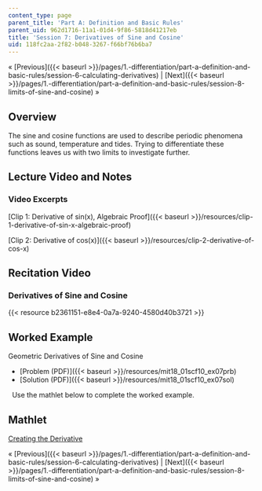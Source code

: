```yaml
---
content_type: page
parent_title: 'Part A: Definition and Basic Rules'
parent_uid: 962d1716-11a1-01d4-9f86-5818d41217eb
title: 'Session 7: Derivatives of Sine and Cosine'
uid: 118fc2aa-2f82-b048-3267-f66bf76b6ba7
---
```


« [Previous]({{< baseurl >}}/pages/1.-differentiation/part-a-definition-and-basic-rules/session-6-calculating-derivatives) | [Next]({{< baseurl >}}/pages/1.-differentiation/part-a-definition-and-basic-rules/session-8-limits-of-sine-and-cosine) »

Overview
--------

The sine and cosine functions are used to describe periodic phenomena such as sound, temperature and tides. Trying to differentiate these functions leaves us with two limits to investigate further.

Lecture Video and Notes
-----------------------

### Video Excerpts

[Clip 1: Derivative of sin(x), Algebraic Proof]({{< baseurl >}}/resources/clip-1-derivative-of-sin-x-algebraic-proof)

[Clip 2: Derivative of cos(x)]({{< baseurl >}}/resources/clip-2-derivative-of-cos-x)

Recitation Video
----------------

### Derivatives of Sine and Cosine

{{< resource b2361151-e8e4-0a7a-9240-4580d40b3721 >}}

Worked Example
--------------

Geometric Derivatives of Sine and Cosine

*   [Problem (PDF)]({{< baseurl >}}/resources/mit18_01scf10_ex07prb)
*   [Solution (PDF)]({{< baseurl >}}/resources/mit18_01scf10_ex07sol)

  Use the mathlet below to complete the worked example.

Mathlet
-------

[Creating the Derivative](/ans7870/18/18.01SC/f10/mathlets/creatingDerivative.html "Open in a new window.")

« [Previous]({{< baseurl >}}/pages/1.-differentiation/part-a-definition-and-basic-rules/session-6-calculating-derivatives) | [Next]({{< baseurl >}}/pages/1.-differentiation/part-a-definition-and-basic-rules/session-8-limits-of-sine-and-cosine) »